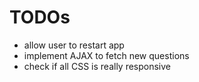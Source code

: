 # TODOs

- allow user to restart app
- implement AJAX to fetch new questions
- check if all CSS is really responsive
